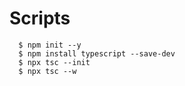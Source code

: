 # Scripts

```
  $ npm init --y
  $ npm install typescript --save-dev
  $ npx tsc --init
  $ npx tsc --w
```
